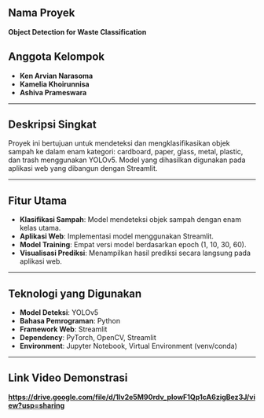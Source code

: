 

## Nama Proyek
**Object Detection for Waste Classification**

## Anggota Kelompok
- **Ken Arvian Narasoma**
- **Kamelia Khoirunnisa**
- **Ashiva Prameswara**

---

## Deskripsi Singkat
Proyek ini bertujuan untuk mendeteksi dan mengklasifikasikan objek sampah ke dalam enam kategori: cardboard, paper, glass, metal, plastic, dan trash menggunakan YOLOv5. Model yang dihasilkan digunakan pada aplikasi web yang dibangun dengan Streamlit.

---

## Fitur Utama
- **Klasifikasi Sampah**: Model mendeteksi objek sampah dengan enam kelas utama.
- **Aplikasi Web**: Implementasi model menggunakan Streamlit.
- **Model Training**: Empat versi model berdasarkan epoch (1, 10, 30, 60).
- **Visualisasi Prediksi**: Menampilkan hasil prediksi secara langsung pada aplikasi web.

---

## Teknologi yang Digunakan
- **Model Deteksi**: YOLOv5
- **Bahasa Pemrograman**: Python
- **Framework Web**: Streamlit
- **Dependency**: PyTorch, OpenCV, Streamlit
- **Environment**: Jupyter Notebook, Virtual Environment (venv/conda)

---

## Link Video Demonstrasi
**https://drive.google.com/file/d/1lv2e5M90rdv_plowF1Qp1cA6zigBez3J/view?usp=sharing**
